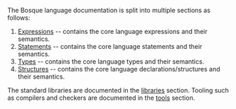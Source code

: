 The Bosque language documentation is split into multiple sections as follows:
1. [Expressions](expressions.md) -- contains the core language expressions and their semantics.
2. [Statements](statements.md) -- contains the core language statements and their semantics.
3. [Types](types.md) -- contains the core language types and their semantics.
4. [Structures](structures.md) -- contains the core language declarations/structures and their semantics.

The standard libraries are documented in the [libraries](../libraries.md) section. Tooling such as compilers and checkers are documented in the [tools](../tools.md) section.